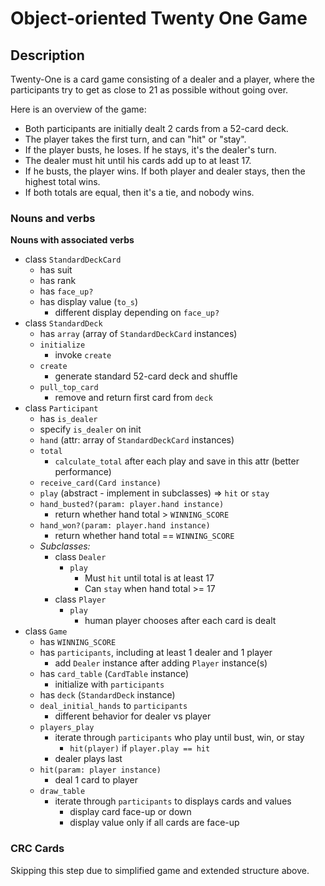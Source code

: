 # Object-oriented Twenty One Game

## Description

Twenty-One is a card game consisting of a dealer and a player, where the participants try to get as close to 21 as possible without going over.

Here is an overview of the game:
- Both participants are initially dealt 2 cards from a 52-card deck.
- The player takes the first turn, and can "hit" or "stay".
- If the player busts, he loses. If he stays, it's the dealer's turn.
- The dealer must hit until his cards add up to at least 17.
- If he busts, the player wins. If both player and dealer stays, then the highest total wins.
- If both totals are equal, then it's a tie, and nobody wins.

### Nouns and verbs

**Nouns with associated verbs**
- class `StandardDeckCard`
  - has suit
  - has rank
  - has `face_up?`
  - has display value (`to_s`)
    - different display depending on `face_up?`
- class `StandardDeck`
  - has `array` (array of `StandardDeckCard` instances)
  - `initialize`
    - invoke `create`
  - `create`
    - generate standard 52-card deck and shuffle
  - `pull_top_card`
    - remove and return first card from `deck`
- class `Participant`
  - has `is_dealer`
  - specify `is_dealer` on init
  - `hand` (attr: array of `StandardDeckCard` instances)
  - `total`
    - `calculate_total` after each play and save in this attr (better performance)
  - `receive_card(Card instance)`
  - `play` (abstract - implement in subclasses) => `hit` or `stay`
  - `hand_busted?(param: player.hand instance)`
    - return whether hand total > `WINNING_SCORE`
  - `hand_won?(param: player.hand instance)`
    - return whether hand total == `WINNING_SCORE`
  - *Subclasses:*
    - class `Dealer`
      - `play`
        - Must `hit` until total is at least 17
        - Can `stay` when hand total >= 17
    - class `Player`
      - `play`
        - human player chooses after each card is dealt
- class `Game`
  - has `WINNING_SCORE`
  - has `participants`, including at least 1 dealer and 1 player
    - add `Dealer` instance after adding `Player` instance(s)
  - has `card_table` (`CardTable` instance)
    - initialize with `participants`
  - has `deck` (`StandardDeck` instance)
  - `deal_initial_hands` to `participants`
    - different behavior for dealer vs player
  - `players_play`
    - iterate through `participants` who play until bust, win, or stay
      - `hit(player)` if `player.play == hit`
    - dealer plays last
  - `hit(param: player instance)`
    - deal 1 card to player
  - `draw_table`
    - iterate through `participants` to displays cards and values
      - display card face-up or down
      - display value only if all cards are face-up

### CRC Cards

Skipping this step due to simplified game and extended structure above.